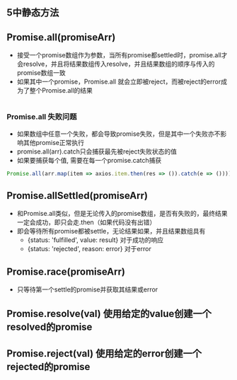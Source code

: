 
## 5中静态方法
## Promise.all(promiseArr)
+ 接受一个promise数组作为参数，当所有promise都settled时，promise.all才会resolve，并且将结果数组传入resolve，并且结果数组的顺序与传入的promise数组一致
+ 如果其中一个promise，Promise.all 就会立即被reject，而被reject的error成为了整个Promise.all的结果
```js

```
### Promise.all 失败问题
+ 如果数组中任意一个失败，都会导致promise失败，但是其中一个失败亦不影响其他promise正常执行
+ promise.all(arr).catch只会捕获最先被reject失败状态的值
+ 如果要捕获每个值, 需要在每一个promise.catch捕获
```js
Promise.all(arr.map(item => axios.item.then(res => ()).catch(e => ())))
```

## Promise.allSettled(promiseArr)
+ 和Promise.all类似，但是无论传入的promise数组，是否有失败的，最终结果一定会成功，即只会走.then（如果代码没有出错）
+ 即会等待所有promise都被settle，无论结果如果，并且结果数组具有 
  + {status: 'fulfilled', value: result} 对于成功的响应
  + {status: 'rejected', reason: error} 对于error


## Promise.race(promiseArr)
+ 只等待第一个settle的promise并获取其结果或error


## Promise.resolve(val) 使用给定的value创建一个resolved的promise
## Promise.reject(val) 使用给定的error创建一个rejected的promise